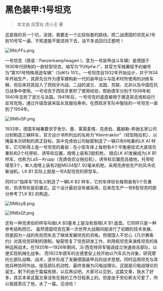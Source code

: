 # 黑色装甲:1号坦克

> 本文由 风雪社 虎小王 著

这是我的另一个坑，没错，我要走一个比较俗套的路线，把二战德国的坦克从1号到10号写一遍，不知道能不能坚持下去，话不多说回归正题吧！

![9NcFFs.png](https://s1.ax1x.com/2018/02/21/9NcFFs.png)

一号坦克（德语：Panzerkampfwagen I，意为一号装甲战斗车辆）是德国于1930年代研制的一款轻型坦克，缩写为“PzKpfw Ⅰ”，其官方军械署赋予的编号为“第101号特殊用途车辆”（SdKfz 101）。一号坦克自1932年开始设计，并于1934年开始生产，其原先仅作为德军建构新一代的装甲战斗与技术时所使用的训练车辆，但后来将其投入了西班牙内战、二战的波兰、法国、苏联、北非以及中国在抗日战争中使用。一号坦克于西班牙累积了使用经验，帮助德军分别于1939年和1940年击败了波兰与法国。1941年后，一号坦克的底盘被用于建造突击炮和自行反坦克炮，通过升级改装来延长其服役寿命。在西班牙军队中服役的一号坦克一直到了1954年。

![9N6vSP.png](https://s1.ax1x.com/2018/02/21/9N6vSP.png)

1933年，德国军械署要求亨舍尔、曼、莱茵麦塔、克虏伯、戴姆勒-奔驰五家公司分别制造三辆样车，官方设计书所列出的名称为“Kleintraktor”（轻型拖拉机），以掩盖本次研制的真正目标。其中克虏伯公司秘密制造了一辆只有6吨重的LK A1 样车，它可称得上是一号坦克的鼻祖：在小型车体上每侧有4个平衡悬挂式大直径负重轮和2个托带轮、诱导轮后置，炮塔上装有2挺机枪。
随后LK A1发展成为LK B1样车，也称为LaS－Krupp（克虏伯农业拖拉机），诱导轮后置而且接地，托带轮增至3个，单人炮塔上装有2挺MG34型7. 92毫米机枪。采用克虏伯生产的风冷式柴油机。LK B1 实际上就是一号A型坦克的原型车。

同时以“指挥车”的名义制造了一辆LK B2 样车，它的车体较长每侧装有5个负重轮，但诱导轮是前置式。这个设计最初没有被采用，后来在生产一号B型坦克时部分参考了LK B2 的构造。

![9N6zy8.png](https://s1.ax1x.com/2018/02/21/9N6zy8.png)

![9N6xQf.png](https://s1.ax1x.com/2018/02/21/9N6xQf.png)

还有一种克虏伯的样车叫做LK B3基本上是没有炮塔LK B1 底盘。它同样只是一种参考结构而已。
虽然德国坦克在第一次世界大战期间就进行了初期的技术发展，但是因为一战的失败而失去了继续发展坦克的资格。但德国人不甘心《凡尔赛条约》对其坦克研制的限制，秘密恢复了坦克研发工作，利用假坦克来演练坦克的各种运用战术。在1920年—1926年期间，冯·西克特将军强调成立快速突击部队，以便实现机械化战争。 而1922年德军的古德里安上校开始以汽车兵为对象，研究摩托化部队战略、战术，逐步形成了发展德国装甲兵的战术思想。同时运用坦克与其他兵种协同作战，提高部队机动性，最终发展为闪电战理论。这就是闪电战理论的诞生。剩下的由于篇幅有限，以后再议吧。大家可以见到，这篇文章，我水了好多，其实本来这篇文章没有在我的工作日程表上的。但是由于劳伦斯太可爱了，所以我就答应了他，水了一篇。见谅哈！